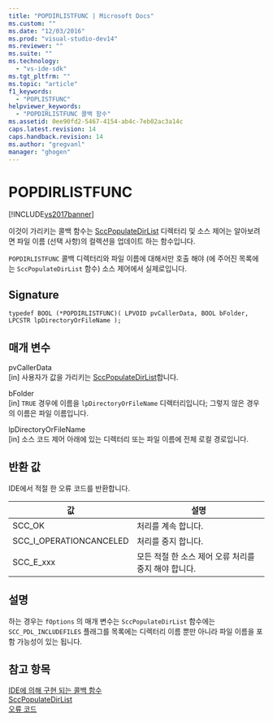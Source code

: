 ```yaml
---
title: "POPDIRLISTFUNC | Microsoft Docs"
ms.custom: ""
ms.date: "12/03/2016"
ms.prod: "visual-studio-dev14"
ms.reviewer: ""
ms.suite: ""
ms.technology: 
  - "vs-ide-sdk"
ms.tgt_pltfrm: ""
ms.topic: "article"
f1_keywords: 
  - "POPLISTFUNC"
helpviewer_keywords: 
  - "POPDIRLISTFUNC 콜백 함수"
ms.assetid: 0ee90fd2-5467-4154-ab4c-7eb02ac3a14c
caps.latest.revision: 14
caps.handback.revision: 14
ms.author: "gregvanl"
manager: "ghogen"
---
```

# POPDIRLISTFUNC
[!INCLUDE[vs2017banner](../code-quality/includes/vs2017banner.md)]

이것이 가리키는 콜백 함수는 [SccPopulateDirList](../extensibility/sccpopulatedirlist-function.md) 디렉터리 및 소스 제어는 알아보려면 파일 이름 \(선택 사항\)의 컬렉션을 업데이트 하는 함수입니다.  
  
 `POPDIRLISTFUNC` 콜백 디렉터리와 파일 이름에 대해서만 호출 해야 \(에 주어진 목록에는 `SccPopulateDirList` 함수\) 소스 제어에서 실제로입니다.  
  
## Signature  
  
```cpp#  
typedef BOOL (*POPDIRLISTFUNC)( LPVOID pvCallerData, BOOL bFolder, LPCSTR lpDirectoryOrFileName );  
```  
  
## 매개 변수  
 pvCallerData  
 \[in\] 사용자가 값을 가리키는 [SccPopulateDirList](../extensibility/sccpopulatedirlist-function.md)합니다.  
  
 bFolder  
 \[in\] `TRUE` 경우에 이름을 `lpDirectoryOrFileName` 디렉터리입니다; 그렇지 않은 경우의 이름은 파일 이름입니다.  
  
 lpDirectoryOrFileName  
 \[in\] 소스 코드 제어 아래에 있는 디렉터리 또는 파일 이름에 전체 로컬 경로입니다.  
  
## 반환 값  
 IDE에서 적절 한 오류 코드를 반환합니다.  
  
|값|설명|  
|-------|--------|  
|SCC\_OK|처리를 계속 합니다.|  
|SCC\_I\_OPERATIONCANCELED|처리를 중지 합니다.|  
|SCC\_E\_xxx|모든 적절 한 소스 제어 오류 처리를 중지 해야 합니다.|  
  
## 설명  
 하는 경우는 `fOptions` 의 매개 변수는 `SccPopulateDirList` 함수에는 `SCC_PDL_INCLUDEFILES` 플래그를 목록에는 디렉터리 이름 뿐만 아니라 파일 이름을 포함 가능성이 있는 됩니다.  
  
## 참고 항목  
 [IDE에 의해 구현 되는 콜백 함수](../extensibility/callback-functions-implemented-by-the-ide.md)   
 [SccPopulateDirList](../extensibility/sccpopulatedirlist-function.md)   
 [오류 코드](../extensibility/error-codes.md)